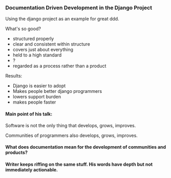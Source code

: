 

### Documentation Driven Development in the Django Project

Using the django project as an example for great ddd.

What's so good?
* structured properly
* clear and consistent within structure
* covers just about everything
* held to a high standard
* ?
* regarded as a process rather than a product


Results:
* Django is easier to adopt
* Makes people better django programmers
* lowers support burden
* makes people faster

#### Main point of his talk:

Software is not the only thing that develops, grows, improves.

Communities of programmers also develops, grows, improves.


#### What does documentation mean for the development of communities and products?


#### Writer keeps riffing on the same stuff. His words have depth but not immediately actionable.



